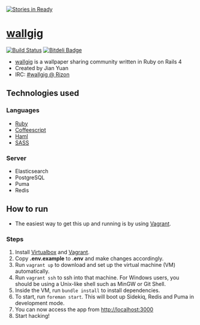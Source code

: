[![Stories in Ready](https://badge.waffle.io/jianyuan/wallgig.png?label=ready)](https://waffle.io/jianyuan/wallgig)
# [wallgig](http://wallgig.net)

[![Build Status](https://travis-ci.org/jianyuan/wallgig.png?branch=master)](https://travis-ci.org/jianyuan/wallgig)
[![Bitdeli Badge](https://d2weczhvl823v0.cloudfront.net/jianyuan/wallgig/trend.png)](https://bitdeli.com/free "Bitdeli Badge")

* [wallgig](http://wallgig.net) is a wallpaper sharing community written in Ruby on Rails 4
* Created by Jian Yuan
* IRC: [#wallgig @ Rizon](https://qchat.rizon.net/?channels=wallgig&prompt=1)

## Technologies used
### Languages
* [Ruby](https://www.ruby-lang.org)
* [Coffeescript](http://coffeescript.org)
* [Haml](http://haml.info)
* [SASS](http://sass-lang.com)

### Server
* Elasticsearch
* PostgreSQL
* Puma
* Redis

## How to run
* The easiest way to get this up and running is by using [Vagrant](http://vagrantup.com).

### Steps
1. Install [Virtualbox](http://virtualbox.com) and [Vagrant](http://vagrantup.com).
2. Copy **.env.example** to **.env** and make changes accordingly.
3. Run `vagrant up` to download and set up the virtual machine (VM) automatically.
4. Run `vagrant ssh` to ssh into that machine. For Windows users, you should be using a Unix-like shell such as MinGW or Git Shell.
5. Inside the VM, run `bundle install` to install dependencies.
6. To start, run `foreman start`. This will boot up Sidekiq, Redis and Puma in development mode.
7. You can now access the app from [http://localhost:3000](http://localhost:3000)
8. Start hacking!
